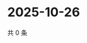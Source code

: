# 2025-10-26

共 0 条

<!-- BEGIN ZHIHUVIDEO -->
<!-- 最后更新时间 Sun Oct 26 2025 19:08:40 GMT+0800 (China Standard Time) -->

<!-- END ZHIHUVIDEO -->
